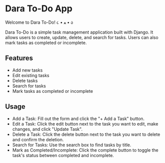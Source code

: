 # Dara To-Do App

Welcome to Dara To-Do! ૮ • ﻌ • ა

Dara To-Do is a simple task management application built with Django. It allows users to create, update, delete, and search for tasks. Users can also mark tasks as completed or incomplete.

## Features

- Add new tasks
- Edit existing tasks
- Delete tasks
- Search for tasks
- Mark tasks as completed or incomplete

## Usage

- Add a Task: Fill out the form and click the "+ Add a Task" button.
- Edit a Task: Click the edit button next to the task you want to edit, make changes, and click "Update Task".
- Delete a Task: Click the delete button next to the task you want to delete and confirm the deletion.
- Search for Tasks: Use the search box to find tasks by title.
- Mark as Completed/Incomplete: Click the complete button to toggle the task's status between completed and incomplete.
